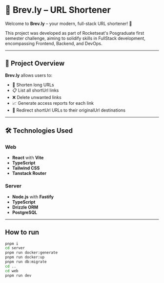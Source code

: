 # 🔗 Brev.ly – URL Shortener

Welcome to **Brev.ly** – your modern, full-stack URL shortener! 🚀

This project was developed as part of Rocketseat's Posgraduate first semester challenge, aiming to solidify skills in FullStack development, encompassing Frontend, Backend, and DevOps.

---

## 📌 Project Overview

**Brev.ly** allows users to:

- 🔗 Shorten long URLs
- 📋 List all shortUrl links
- ❌ Delete unwanted links
- 📈 Generate access reports for each link
- 🔁 Redirect shortUrl URLs to their originalUrl destinations

---

## 🛠️ Technologies Used

### Web

- **React** with **Vite**
- **TypeScript**
- **Tailwind CSS**
- **Tanstack Router**

### Server

- **Node.js** with **Fastify**
- **TypeScript**
- **Drizzle ORM**
- **PostgreSQL**

---

## How to run

```bash
pnpm i
cd server
pnpm run docker:generate
pnpm run docker:up
pnpm run db:migrate
cd ..
cd web
pnpm run dev
```

